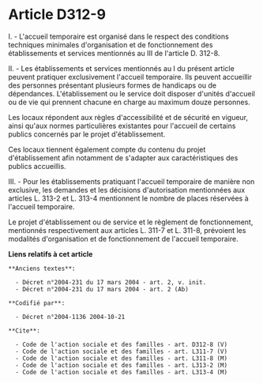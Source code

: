 # Article D312-9

I. - L'accueil temporaire est organisé dans le respect des conditions techniques minimales d'organisation et de
fonctionnement des établissements et services mentionnés au III de l'article D. 312-8.

II. - Les établissements et services mentionnés au I du présent article peuvent pratiquer exclusivement l'accueil temporaire.
Ils peuvent accueillir des personnes présentant plusieurs formes de handicaps ou de dépendances. L'établissement ou le
service doit disposer d'unités d'accueil ou de vie qui prennent chacune en charge au maximum douze personnes.

Les locaux répondent aux règles d'accessibilité et de sécurité en vigueur, ainsi qu'aux normes particulières existantes pour
l'accueil de certains publics concernés par le projet d'établissement.

Ces locaux tiennent également compte du contenu du projet d'établissement afin notamment de s'adapter aux caractéristiques
des publics accueillis.

III. - Pour les établissements pratiquant l'accueil temporaire de manière non exclusive, les demandes et les décisions
d'autorisation mentionnées aux articles L. 313-2 et L. 313-4 mentionnent le nombre de places réservées à l'accueil
temporaire.

Le projet d'établissement ou de service et le règlement de fonctionnement, mentionnés respectivement aux articles L. 311-7 et
L. 311-8, prévoient les modalités d'organisation et de fonctionnement de l'accueil temporaire.

**Liens relatifs à cet article**

	**Anciens textes**:

	  - Décret n°2004-231 du 17 mars 2004 - art. 2, v. init.
	  - Décret n°2004-231 du 17 mars 2004 - art. 2 (Ab)

	**Codifié par**:

	  - Décret n°2004-1136 2004-10-21

	**Cite**:

	  - Code de l'action sociale et des familles - art. D312-8 (V)
	  - Code de l'action sociale et des familles - art. L311-7 (V)
	  - Code de l'action sociale et des familles - art. L311-8 (M)
	  - Code de l'action sociale et des familles - art. L313-2 (M)
	  - Code de l'action sociale et des familles - art. L313-4 (M)

